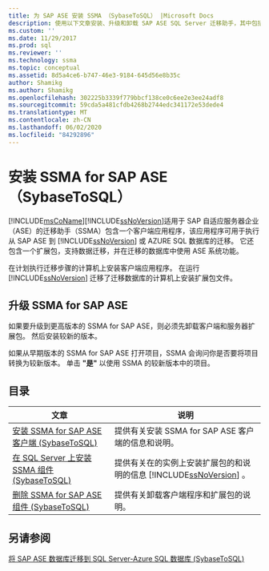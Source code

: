 ```yaml
---
title: 为 SAP ASE 安装 SSMA （SybaseToSQL） |Microsoft Docs
description: 使用以下文章安装、升级和卸载 SAP ASE SQL Server 迁移助手，其中包括客户端应用程序和扩展包。
ms.custom: ''
ms.date: 11/29/2017
ms.prod: sql
ms.reviewer: ''
ms.technology: ssma
ms.topic: conceptual
ms.assetid: 8d5a4ce6-b747-46e3-9184-645d56e8b35c
author: Shamikg
ms.author: Shamikg
ms.openlocfilehash: 302225b3339f779bbcf138ce0c6ee2e3ee24adf8
ms.sourcegitcommit: 59cda5a481cfdb4268b2744edc341172e53dede4
ms.translationtype: MT
ms.contentlocale: zh-CN
ms.lasthandoff: 06/02/2020
ms.locfileid: "84292896"
---
```

# <a name="installing-ssma-for-sap-ase-sybasetosql"></a>安装 SSMA for SAP ASE （SybaseToSQL）
[!INCLUDE[msCoName](../../includes/msconame_md.md)][!INCLUDE[ssNoVersion](../../includes/ssnoversion-md.md)]适用于 SAP 自适应服务器企业（ASE）的迁移助手（SSMA）包含一个客户端应用程序，该应用程序可用于执行从 SAP ASE 到 [!INCLUDE[ssNoVersion](../../includes/ssnoversion-md.md)] 或 AZURE SQL 数据库的迁移。 它还包含一个扩展包，支持数据迁移，并在迁移的数据库中使用 ASE 系统功能。  
  
在计划执行迁移步骤的计算机上安装客户端应用程序。 在运行 [!INCLUDE[ssNoVersion](../../includes/ssnoversion-md.md)] 迁移了迁移数据库的计算机上安装扩展包文件。  
  
## <a name="upgrading-ssma-for-sap-ase"></a>升级 SSMA for SAP ASE  
如果要升级到更高版本的 SSMA for SAP ASE，则必须先卸载客户端和服务器扩展包。 然后安装较新的版本。  
  
如果从早期版本的 SSMA for SAP ASE 打开项目，SSMA 会询问你是否要将项目转换为较新版本。 单击 **"是"** 以使用 SSMA 的较新版本中的项目。  
  
## <a name="contents"></a>目录  
  
|文章|说明|  
|---------|---------------|  
|[安装 SSMA for SAP ASE 客户端 &#40;SybaseToSQL&#41;](../../ssma/sybase/installing-ssma-for-sybase-client-sybasetosql.md)|提供有关安装 SSMA for SAP ASE 客户端的信息和说明。|  
|[在 SQL Server 上安装 SSMA 组件 &#40;SybaseToSQL&#41;](../../ssma/sybase/installing-ssma-components-on-sql-server-sybasetosql.md)|提供有关在的实例上安装扩展包的和说明的信息 [!INCLUDE[ssNoVersion](../../includes/ssnoversion-md.md)] 。|  
|[删除 SSMA for SAP ASE 组件 &#40;SybaseToSQL&#41;](../../ssma/sybase/removing-ssma-for-sybase-components-sybasetosql.md)|提供有关卸载客户端程序和扩展包的说明。|  
  
## <a name="see-also"></a>另请参阅  
[将 SAP ASE 数据库迁移到 SQL Server-Azure SQL 数据库 &#40;SybaseToSQL&#41;](../../ssma/sybase/migrating-sybase-ase-databases-to-sql-server-azure-sql-db-sybasetosql.md)  
